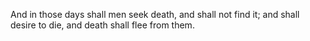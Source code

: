 And in those days shall men seek death, and shall not find it; and shall desire to die, and death shall flee from them.
